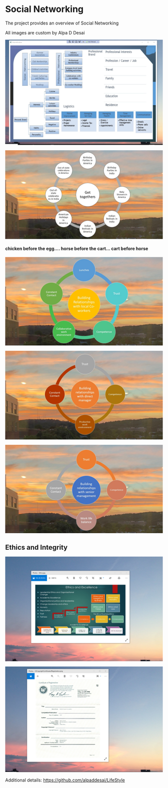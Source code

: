 # Social Networking 

The project provides an overview of Social Networking 

All images are custom by Alpa D Desai

![image](SocialNetworking.png)

![image](SocialParties.jpg)

#### chicken before the egg.... horse before the cart... cart before horse
![image](BuildingrelationshipsCoworkers.jpg)

![image](DirectManager.JPG)

![image](SeniorManagement.JPG)

## Ethics and Integrity
![image](EthicsandExcellence.png)

![image](USCopyrightCertificate.png)

Additional details: https://github.com/alpaddesai/LifeStyle
